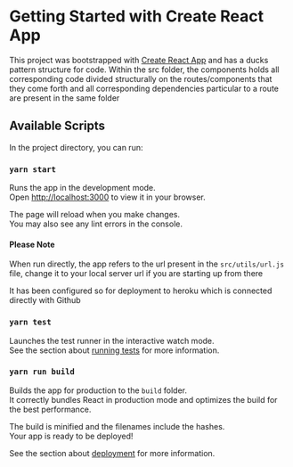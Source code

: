 # Getting Started with Create React App

This project was bootstrapped with [Create React App](https://github.com/facebook/create-react-app) and has a ducks pattern structure for code. Within the src folder, the components holds all corresponding code divided structurally on the routes/components that they come forth and all corresponding dependencies particular to a route are present in the same folder

## Available Scripts

In the project directory, you can run:

### `yarn start`

Runs the app in the development mode.\
Open [http://localhost:3000](http://localhost:3000) to view it in your browser.

The page will reload when you make changes.\
You may also see any lint errors in the console.

#### Please Note

When run directly, the app refers to the url present in the `src/utils/url.js` file, change it to your local server url if you are starting up from there

It has been configured so for deployment to heroku which is connected directly with Github

### `yarn test`

Launches the test runner in the interactive watch mode.\
See the section about [running tests](https://facebook.github.io/create-react-app/docs/running-tests) for more information.

### `yarn run build`

Builds the app for production to the `build` folder.\
It correctly bundles React in production mode and optimizes the build for the best performance.

The build is minified and the filenames include the hashes.\
Your app is ready to be deployed!

See the section about [deployment](https://facebook.github.io/create-react-app/docs/deployment) for more information.


